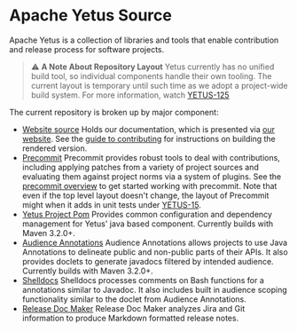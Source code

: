 <!---
  Licensed to the Apache Software Foundation (ASF) under one
  or more contributor license agreements.  See the NOTICE file
  distributed with this work for additional information
  regarding copyright ownership.  The ASF licenses this file
  to you under the Apache License, Version 2.0 (the
  "License"); you may not use this file except in compliance
  with the License.  You may obtain a copy of the License at

    http://www.apache.org/licenses/LICENSE-2.0

  Unless required by applicable law or agreed to in writing,
  software distributed under the License is distributed on an
  "AS IS" BASIS, WITHOUT WARRANTIES OR CONDITIONS OF ANY
  KIND, either express or implied.  See the License for the
  specific language governing permissions and limitations
  under the License.
-->
# Apache Yetus Source

Apache Yetus is a collection of libraries and tools that enable
contribution and release process for software projects.

> :warning: **A Note About Repository Layout**
> Yetus currently has no unified build tool, so individual components handle their own tooling. The current layout
> is temporary until such time as we adopt a project-wide build system. For more information, watch
> [YETUS-125](https://issues.apache.org/jira/browse/YETUS-125)

The current repository is broken up by major component:

* [Website source](asf-site-src/)
Holds our documentation, which is presented via [our website](https://yetus.apache.org/).
See the [guide to contributing](asf-site-src/source/contribute.html.md) for instructions on building the rendered
version.
* [Precommit](precommit/)
Precommit provides robust tools to deal with contributions, including applying patches from a variety of project sources
and evaluating them against project norms via a system of plugins. See the
[precommit overview](asf-site-src/source/documentation/latest/precommit-architecture.md) to get started working with
precommit. Note that even if the top level layout doesn't change, the layout of Precommit might when it adds in
unit tests under [YETUS-15](https://issues.apache.org/jira/browse/YETUS-15).
* [Yetus Project Pom](yetus-project/)
Provides common configuration and dependency management for Yetus' java based component. Currently
builds with Maven 3.2.0+.
* [Audience Annotations](audience-annotations/)
Audience Annotations allows projects to use Java Annotations to delineate public and non-public parts of their APIs.
It also provides doclets to generate javadocs filtered by intended audience. Currently builds with Maven 3.2.0+.
* [Shelldocs](shelldocs/)
Shelldocs processes comments on Bash functions for a annotations similar to Javadoc. It also includes built in
audience scoping functionality similar to the doclet from Audience Annotations.
* [Release Doc Maker](release-doc-maker/)
Release Doc Maker analyzes Jira and Git information to produce Markdown formatted release notes.
